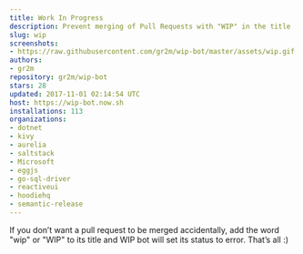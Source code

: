 ```yaml
---
title: Work In Progress
description: Prevent merging of Pull Requests with "WIP" in the title
slug: wip
screenshots:
- https://raw.githubusercontent.com/gr2m/wip-bot/master/assets/wip.gif
authors:
- gr2m
repository: gr2m/wip-bot
stars: 28
updated: 2017-11-01 02:14:54 UTC
host: https://wip-bot.now.sh
installations: 113
organizations:
- dotnet
- kivy
- aurelia
- saltstack
- Microsoft
- eggjs
- go-sql-driver
- reactiveui
- hoodiehq
- semantic-release
---
```


If you don’t want a pull request to be merged accidentally, add the word "wip" or "WIP" to its title and WIP bot will set its status to error. That’s all :)
